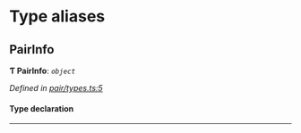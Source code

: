 

# Type aliases

<a id="pairinfo"></a>

##  PairInfo

**Ƭ PairInfo**: *`object`*

*Defined in [pair/types.ts:5](https://github.com/polkadot-js/common/blob/3d2a5d9/packages/keyring/src/pair/types.ts#L5)*

#### Type declaration

___

